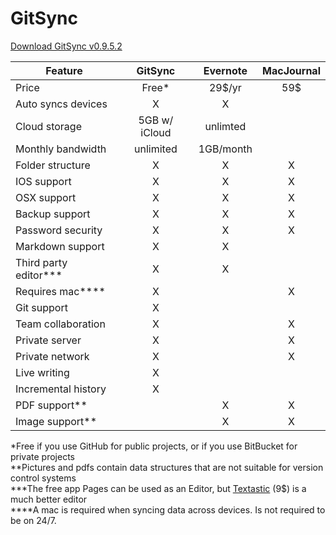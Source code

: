 # GitSync

[Download GitSync v0.9.5.2](https://github.com/eonist/GitSync/releases/download/0%2C9%2C5.2/GitSync.app.zip)  

Feature  | GitSync | Evernote | MacJournal 
---------------- | :----------: | :----------:| :-------:
Price | Free* | 29$/yr | 59$ 
Auto syncs devices | X | X | 
Cloud storage | 5GB w/ iCloud | unlimted | 
Monthly bandwidth | unlimited | 1GB/month | 
Folder structure | X | X | X 
IOS support | X | X | X
OSX support | X | X | X
Backup support | X | X | X
Password security  | X | X | X
Markdown support | X | X | 
Third party editor*** | X | X | 
Requires mac**** | X |   | X
Git support | X |   |  
Team collaboration | X |   | X
Private server | X |  | X
Private network | X |   | X
Live writing | X |   |  
Incremental history | X |   |  
PDF support** |  | X | X
Image support** |  | X | X 

\*Free if you use GitHub for public projects, or if you use BitBucket for private projects  
\*\*Pictures and pdfs contain data structures that are not suitable for version control systems  
\*\*\*The free app Pages can be used as an Editor, but [Textastic](http//www.textasticapp.com) (9$) is a much better editor  
\*\*\*\*A mac is required when syncing data across devices. Is not required to be on 24/7. 